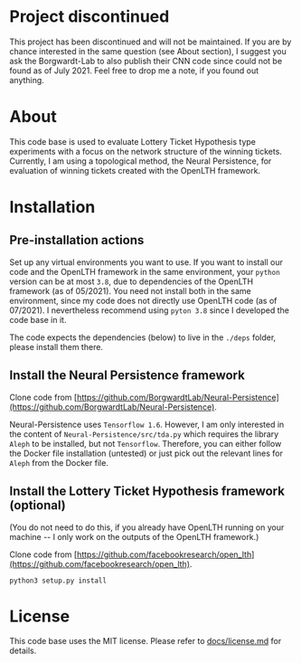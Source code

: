 # Project discontinued

This project has been discontinued and will not be maintained. 
If you are by chance interested in the same question (see About section), I suggest you ask the Borgwardt-Lab to also publish their CNN code since could not be found as of July 2021. Feel free to drop me a note, if you found out anything. 

# About 

This code base is used to evaluate Lottery Ticket Hypothesis type experiments with a focus on the network structure of the winning tickets. Currently, I am using a topological method, the Neural Persistence, for evaluation of winning tickets created with the OpenLTH framework. 

# Installation 

## Pre-installation actions 

Set up any virtual environments you want to use. If you want to install our code and the OpenLTH framework in the same environment, your `python` version can be at most `3.8`, due to dependencies of the OpenLTH framework (as of 05/2021). You need not install both in the same environment, since my code does not directly use OpenLTH code (as of 07/2021). I nevertheless recommend using `pyton 3.8` since I developed the code base in it.

The code expects the dependencies (below) to live in the `./deps` folder, please install them there. 

## Install the Neural Persistence framework 

Clone code from [https://github.com/BorgwardtLab/Neural-Persistence](https://github.com/BorgwardtLab/Neural-Persistence). 

Neural-Persistence uses `Tensorflow 1.6`. However, I am only interested in the content of `Neural-Persistence/src/tda.py` which requires the library `Aleph` to be installed, but not `Tensorflow`. Therefore, you can either follow the Docker file installation (untested) or just pick out the relevant lines for `Aleph` from the Docker file.

## Install the Lottery Ticket Hypothesis framework (optional) 

(You do not need to do this, if you already have OpenLTH running on your machine -- I only work on the outputs of the OpenLTH framework.)

Clone code from [https://github.com/facebookresearch/open_lth](https://github.com/facebookresearch/open_lth).

`python3 setup.py install`


# License 

This code base uses the MIT license. Please refer to [docs/license.md](https://github.com/katjahauser/no_blank_slate/blob/master/docs/license.md) for details. 
